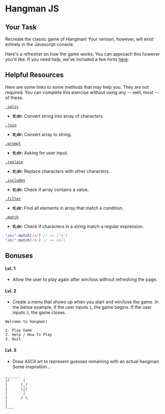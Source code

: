 # Hangman JS

## Your Task

Recreate the classic game of Hangman! Your version, however, will exist entirely in the Javascript console.

Here's a refresher on how the game works. You can approach this however you'd like. If you need help, we've included a few hints [here]().

## Helpful Resources

Here are some links to some methods that may help you. They are not required. You can complete this exercise without using any -- well, most -- of these.

[`.split`](https://developer.mozilla.org/en-US/docs/Web/JavaScript/Reference/Global_Objects/String/split)  
  * **tl;dr:** Convert string into array of characters.

[`.join`](https://developer.mozilla.org/en-US/docs/Web/JavaScript/Reference/Global_Objects/Array/join)
  * **tl;dr:** Convert array to string.

[`.prompt`](https://developer.mozilla.org/en-US/docs/Web/API/Window/prompt)  
  * **tl;dr:** Asking for user input.

[`.replace`](https://developer.mozilla.org/en-US/docs/Web/JavaScript/Reference/Global_Objects/String/replace)  
  * **tl;dr:** Replace characters with other characters.

[`.includes`](https://developer.mozilla.org/en-US/docs/Web/JavaScript/Reference/Global_Objects/Array/filter)  
  * **tl;dr:** Check if array contains a value.

[`.filter`](https://developer.mozilla.org/en-US/docs/Web/JavaScript/Reference/Global_Objects/Array/includes)  
  * **tl;dr:** Find all elements in array that match a condition.

[`.match`](https://developer.mozilla.org/en-US/docs/Web/JavaScript/Reference/Global_Objects/String/match)  
  * **tl;dr:** Check if characters in a string match a regular expression.  

  ```js
  "abc".match(/a/) // => ["a"]
  "abc".match(/d/) // => null
  ```

## Bonuses

#### Lvl. 1

* Allow the user to play again after win/loss without refreshing the page.

#### Lvl. 2

* Create a menu that shows up when you start and win/lose the game. In the below example, if the user inputs `1`, the game begins. If the user inputs `3`, the game closes.

```text
Welcome to Hangman!

1. Play Game
2. Help / How To Play
3. Quit
```

  #### Lvl. 3

* Draw ASCII art to represent guesses remaining with an actual hangman. Some inspiration...

```text
_______
|/      |
|      (_)
|      \|/
|       |
|      / \
|
|___
```
